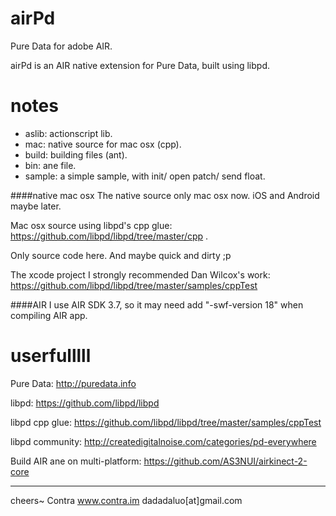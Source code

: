 airPd
=====

Pure Data for adobe AIR.

airPd is an AIR native extension for Pure Data, built using libpd.

notes
=====

- aslib: actionscript lib.
- mac: native source for mac osx (cpp).
- build: building files (ant).
- bin: ane file.
- sample: a simple sample, with init/ open patch/ send float.

####native mac osx
The native source only mac osx now. iOS and Android maybe later. 

Mac osx source using libpd's cpp glue: https://github.com/libpd/libpd/tree/master/cpp . 

Only source code here. And maybe quick and dirty ;p 

The xcode project I strongly recommended Dan Wilcox's work: https://github.com/libpd/libpd/tree/master/samples/cppTest

####AIR
I use AIR SDK 3.7, so it may need add "-swf-version 18" when compiling AIR app.

userfulllll
=====
Pure Data: http://puredata.info

libpd: https://github.com/libpd/libpd

libpd cpp glue: https://github.com/libpd/libpd/tree/master/samples/cppTest

libpd community: http://createdigitalnoise.com/categories/pd-everywhere

Build AIR ane on multi-platform:
https://github.com/AS3NUI/airkinect-2-core

--------------------
cheers~ Contra www.contra.im dadadaluo[at]gmail.com

